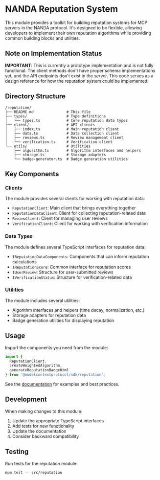 # NANDA Reputation System

This module provides a toolkit for building reputation systems for MCP servers in the NANDA protocol. It's designed to be flexible, allowing developers to implement their own reputation algorithms while providing common building blocks and utilities.

## Note on Implementation Status

**IMPORTANT**: This is currently a prototype implementation and is not fully functional. The client methods don't have proper schema implementations yet, and the API endpoints don't exist in the server. This code serves as a design reference for how the reputation system could be implemented.

## Directory Structure

```
/reputation/
├── README.md               # This file
├── types/                  # Type definitions
│   └── types.ts            # Core reputation data types
├── client/                 # API clients
│   ├── index.ts            # Main reputation client
│   ├── data.ts             # Data collection client
│   ├── reviews.ts          # Review management client
│   └── verification.ts     # Verification client
└── utils/                  # Utilities
    ├── algorithm.ts        # Algorithm interfaces and helpers
    ├── storage.ts          # Storage adapters
    └── badge-generator.ts  # Badge generation utilities
```

## Key Components

### Clients

The module provides several clients for working with reputation data:

- `ReputationClient`: Main client that brings everything together
- `ReputationDataClient`: Client for collecting reputation-related data
- `ReviewClient`: Client for managing user reviews
- `VerificationClient`: Client for working with verification information

### Data Types

The module defines several TypeScript interfaces for reputation data:

- `IReputationDataComponents`: Components that can inform reputation calculations
- `IReputationScore`: Common interface for reputation scores
- `IUserReview`: Structure for user-submitted reviews
- `IVerificationStatus`: Structure for verification-related data

### Utilities

The module includes several utilities:

- Algorithm interfaces and helpers (time decay, normalization, etc.)
- Storage adapters for reputation data
- Badge generation utilities for displaying reputation

## Usage

Import the components you need from the module:

```typescript
import { 
  ReputationClient,
  createWeightedAlgorithm,
  generateReputationBadgeHtml
} from '@modelcontextprotocol/sdk/reputation';
```

See the [documentation](../../docs/reputation-system.md) for examples and best practices.

## Development

When making changes to this module:

1. Update the appropriate TypeScript interfaces
2. Add tests for new functionality
3. Update the documentation
4. Consider backward compatibility

## Testing

Run tests for the reputation module:

```bash
npm test -- src/reputation
```